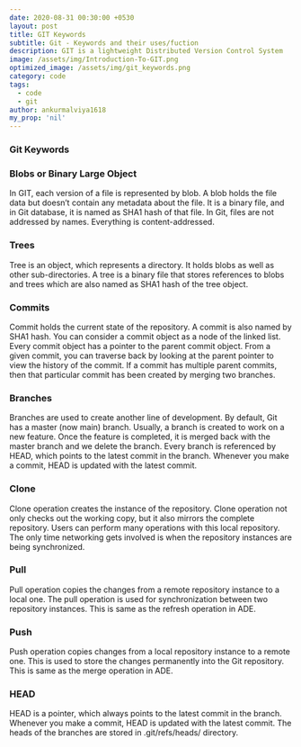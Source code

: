 ```yaml
---
date: 2020-08-31 00:30:00 +0530
layout: post
title: GIT Keywords
subtitle: Git - Keywords and their uses/fuction
description: GIT is a lightweight Distributed Version Control System
image: /assets/img/Introduction-To-GIT.png
optimized_image: /assets/img/git_keywords.png
category: code
tags:
  - code
  - git
author: ankurmalviya1618
my_prop: 'nil'
---
```

<h3>Git Keywords</h3>

<h3>Blobs or Binary Large Object</h3>
<p>In GIT, each version of a file is represented by blob. A blob holds the file data but doesn’t contain any metadata about the file. It is a binary file, and in Git database, it is named as SHA1 hash of that file. In Git, files are not addressed by names. Everything is content-addressed.</p>

<h3>Trees</h3>
<p>Tree is an object, which represents a directory. It holds blobs as well as other sub-directories. A tree is a binary file that stores references to blobs and trees which are also named as SHA1 hash of the tree object.</p>

<h3>Commits</h3>
<p>Commit holds the current state of the repository. A commit is also named by SHA1 hash. You can consider a commit object as a node of the linked list. Every commit object has a pointer to the parent commit object. From a given commit, you can traverse back by looking at the parent pointer to view the history of the commit. If a commit has multiple parent commits, then that particular commit has been created by merging two branches.</p>

<h3>Branches</h3>
<p>Branches are used to create another line of development. By default, Git has a master (now main) branch. Usually, a branch is created to work on a new feature. Once the feature is completed, it is merged back with the master branch and we delete the branch. Every branch is referenced by HEAD, which points to the latest commit in the branch. Whenever you make a commit, HEAD is updated with the latest commit.</p>

<h3>Clone</h3>
<p>Clone operation creates the instance of the repository. Clone operation not only checks out the working copy, but it also mirrors the complete repository. Users can perform many operations with this local repository. The only time networking gets involved is when the repository instances are being synchronized.</p>

<h3>Pull</h3>
<p>Pull operation copies the changes from a remote repository instance to a local one. The pull operation is used for synchronization between two repository instances. This is same as the refresh operation in ADE.</p>

<h3>Push</h3>
<p>Push operation copies changes from a local repository instance to a remote one. This is used to store the changes permanently into the Git repository. This is same as the merge operation in ADE.</p>

<h3>HEAD</h3>
<p>HEAD is a pointer, which always points to the latest commit in the branch. Whenever you make a commit, HEAD is updated with the latest commit. The heads of the branches are stored in .git/refs/heads/ directory.</p>

